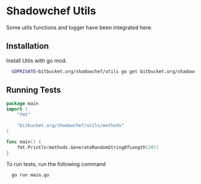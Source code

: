 
# Shadowchef Utils

Some utils functions and logger have been integrated here. 

## Installation

Install Utils with go mod.

```bash
  GOPRIVATE=bitbucket.org/shadowchef/utils go get bitbucket.org/shadowchef/utils
```
    
## Running Tests



```go
package main
import (
	"fmt"

	"bitbucket.org/shadowchef/utils/methods"
)

func main() {
	fmt.Println(methods.GenerateRandomStringOfLength(20))
}
```

To run tests, run the following command

```bash
  go run main.go
```

